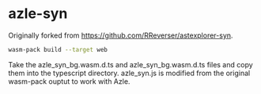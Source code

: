 # azle-syn

Originally forked from https://github.com/RReverser/astexplorer-syn.

```bash
wasm-pack build --target web
```

Take the azle_syn_bg.wasm.d.ts and azle_syn_bg.wasm.d.ts files and copy them into the typescript directory. azle_syn.js is modified from the original wasm-pack ouptut to work with Azle.